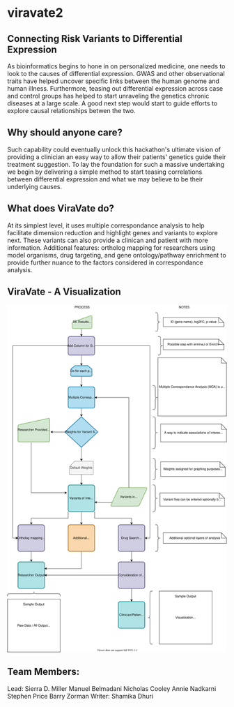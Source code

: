 # viravate2
## Connecting Risk Variants to Differential Expression
As bioinformatics begins to hone in on personalized medicine, one needs to look to the causes of differential expression. GWAS and other observational traits have helped uncover specific links between the human genome and human illness. Furthermore, teasing out differential expression across case and control groups has helped to start unraveling the genetics chronic diseases at a large scale. A good next step would start to guide efforts to explore causal relationships betwen the two. 
## Why should anyone care?
Such capability could eventually unlock this hackathon's ultimate vision of providing a clinician an easy way to allow their patients' genetics guide their treatment suggestion. To lay the foundation for such a massive undertaking we begin by delivering a simple method to start teasing correlations between differential expression and what we may believe to be their underlying causes.
## What does ViraVate do?
At its simplest level, it uses multiple correspondance analysis to help facilitate dimension reduction and highlight genes and variants to explore next. These variants can also provide a clinican and patient with more information. Additional features: ortholog mapping for researchers using model organisms, drug targeting, and gene ontology/pathway enrichment to provide further nuance to the factors considered in correspondance analysis.

## ViraVate - A Visualization
<img src="./Ed_Flowchart.svg">

## Team Members:
Lead: Sierra D. Miller
Manuel Belmadani
Nicholas Cooley
Annie Nadkarni
Stephen Price
Barry Zorman
Writer: Shamika Dhuri 

